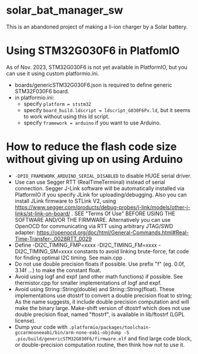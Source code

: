 # solar_bat_manager_sw

This is an abandoned project of making a li-ion charger by a Solar battery.

# Using STM32G030F6 in PlatfomIO

As of Nov. 2023, STM32G030F6 is not yet available in PlatformIO, but you can use it using custom platformio.ini.

 + boards/genericSTM32G030F6.json is required to define generic STM32F030F6 board.
 + in platformio.ini:
   + specify `platform = ststm32` 
   + specify `board_build.ldscript = ldscript_G030F6Px.ld`, but it seems to work without using this ld script.
   + specify `framework = arduino` if you want to use Arduino.

# How to reduce the flash code size without giving up on using Arduino
 + `-DPIO_FRAMEWORK_ARDUINO_SERIAL_DISABLED` to disable HUGE serial driver.
 + Use can use Segger RTT (RealTimeTerminal) instead of serial connection. Segger J-Link software will be automatically installed via PlatformIO if you specify JLink for uploading/debugging. Also you can install JLink firmware to STLink V2, using https://www.segger.com/products/debug-probes/j-link/models/other-j-links/st-link-on-board/ . SEE "Terms Of Use" BEFORE USING THE SOFTWARE AND/OR THE FIRMWARE. Alternatively you can use OpenOCD for communicating via RTT using arbitrary JTAG/SWD adapter: https://openocd.org/doc/html/General-Commands.html#Real-Time-Transfer-_0028RTT_0029
 + Define -DI2C_TIMING_FMP=xxxx -DI2C_TIMING_FM=xxxx -DI2C_TIMING_SM=xxxx constants to avoid linking brute-force, fat code for finding optimal I2C timing. See main.cpp .
 + Do not use double precision floats if possible. Use prefix "f" (eg. 0.0f, 3.14f ...) to make the constant float.
 + Avoid using logf and expf (and other math functions) if possible. See thermistor.cpp for smaller implementations of logf and expf.
 + Avoid using String::String(double) and String::String(float). These implementations use dtostrf to convert a double precision float to string; As the name suggests, it include double precision computation and will make the binary large. Make-shift version of dtostrf which does not use double precision float, named "ftostrf", is available in lib/ftostrf (LGPL license).
 + Dump your code with  `.platformio/packages/toolchain-gccarmnoneeabi/bin/arm-none-eabi-objdump -S .pio/build/genericSTM32G030F6/firmware.elf` and find large code block, or double-precision computation routine, then think how not to use it.


